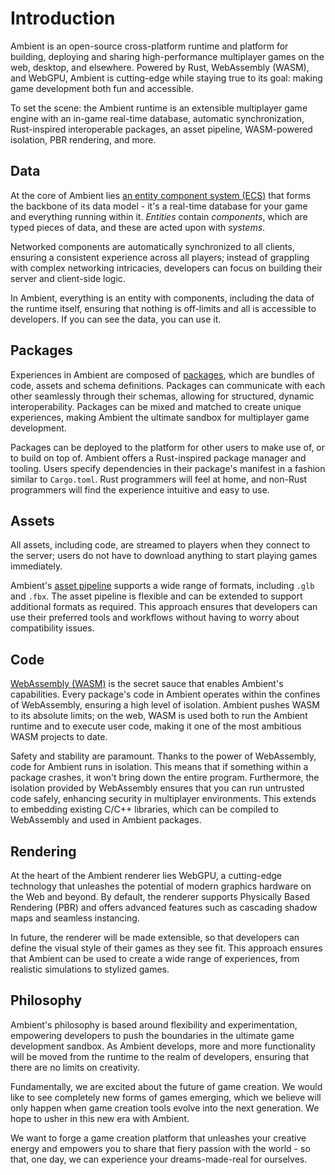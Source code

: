 # Introduction

Ambient is an open-source cross-platform runtime and platform for building, deploying and sharing high-performance multiplayer games on the web, desktop, and elsewhere. Powered by Rust, WebAssembly (WASM), and WebGPU, Ambient is cutting-edge while staying true to its goal: making game development both fun and accessible.

To set the scene: the Ambient runtime is an extensible multiplayer game engine with an in-game real-time database, automatic synchronization, Rust-inspired interoperable packages, an asset pipeline, WASM-powered isolation, PBR rendering, and more.

## Data

At the core of Ambient lies [an entity component system (ECS)](./reference/ecs.md) that forms the backbone of its data model - it's a real-time database for your game and everything running within it. _Entities_ contain _components_, which are typed pieces of data, and these are acted upon with _systems_.

Networked components are automatically synchronized to all clients, ensuring a consistent experience across all players; instead of grappling with complex networking intricacies, developers can focus on building their server and client-side logic.

In Ambient, everything is an entity with components, including the data of the runtime itself, ensuring that nothing is off-limits and all is accessible to developers. If you can see the data, you can use it.

## Packages

Experiences in Ambient are composed of [packages](./reference/package.md), which are bundles of code, assets and schema definitions. Packages can communicate with each other seamlessly through their schemas, allowing for structured, dynamic interoperability. Packages can be mixed and matched to create unique experiences, <!-- and they can be hot-reloaded on the fly, --> making Ambient the ultimate sandbox for multiplayer game development.

Packages can be deployed to the platform for other users to make use of, or to build on top of. Ambient offers a Rust-inspired package manager and tooling. Users specify dependencies in their package's manifest in a fashion similar to `Cargo.toml`. Rust programmers will feel at home, and non-Rust programmers will find the experience intuitive and easy to use.

## Assets

All assets, including code, are streamed to players when they connect to the server; users do not have to download anything to start playing games immediately<!--, and developers can swap out assets as required during development without having to restart the server -->.

<!-- With hot-reloading capabilities, you can make changes to your game logic and assets and see the results instantly, reducing development time and increasing productivity. This flexibility enables experimentation and rapid iteration, so that developers can focus on the most important part of game development: making fun games, quickly. -->

Ambient's [asset pipeline](./reference/asset_pipeline.md) supports a wide range of formats, including `.glb` and `.fbx`. The asset pipeline is flexible and can be extended to support additional formats as required. This approach ensures that developers can use their preferred tools and workflows without having to worry about compatibility issues.

## Code

[WebAssembly (WASM)](./reference/package.md#webassembly) is the secret sauce that enables Ambient's capabilities. Every package's code in Ambient operates within the confines of WebAssembly, ensuring a high level of isolation. Ambient pushes WASM to its absolute limits; on the web, WASM is used both to run the Ambient runtime and to execute user code, making it one of the most ambitious WASM projects to date.

Safety and stability are paramount. Thanks to the power of WebAssembly, code for Ambient runs in isolation. This means that if something within a package crashes, it won't bring down the entire program. Furthermore, the isolation provided by WebAssembly ensures that you can run untrusted code safely, enhancing security in multiplayer environments. This extends to embedding existing C/C++ libraries, which can be compiled to WebAssembly and used in Ambient packages.

## Rendering

At the heart of the Ambient renderer lies WebGPU, a cutting-edge technology that unleashes the potential of modern graphics hardware on the Web and beyond. By default, the renderer supports Physically Based Rendering (PBR) and offers advanced features such as cascading shadow maps and seamless instancing.

In future, the renderer will be made extensible, so that developers can define the visual style of their games as they see fit. This approach ensures that Ambient can be used to create a wide range of experiences, from realistic simulations to stylized games.

## Philosophy

Ambient's philosophy is based around flexibility and experimentation, empowering developers to push the boundaries in the ultimate game development sandbox. As Ambient develops, more and more functionality will be moved from the runtime to the realm of developers, ensuring that there are no limits on creativity.

Fundamentally, we are excited about the future of game creation. We would like to see completely new forms of games emerging, which we believe will only happen when game creation tools evolve into the next generation. We hope to usher in this new era with Ambient.

We want to forge a game creation platform that unleashes your creative energy and empowers you to share that fiery passion with the world - so that, one day, we can experience your dreams-made-real for ourselves.
